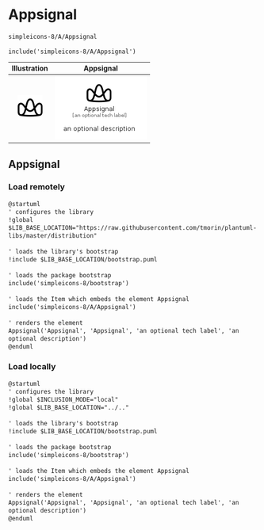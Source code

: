# Appsignal


```text
simpleicons-8/A/Appsignal
```

```text
include('simpleicons-8/A/Appsignal')
```



| Illustration | Appsignal |
| :---: | :---: |
| ![illustration for Illustration](../../simpleicons-8/A/Appsignal.png) | ![illustration for Appsignal](../../simpleicons-8/A/Appsignal.Local.png) |




## Appsignal

### Load remotely
```plantuml
@startuml
' configures the library
!global $LIB_BASE_LOCATION="https://raw.githubusercontent.com/tmorin/plantuml-libs/master/distribution"

' loads the library's bootstrap
!include $LIB_BASE_LOCATION/bootstrap.puml

' loads the package bootstrap
include('simpleicons-8/bootstrap')

' loads the Item which embeds the element Appsignal
include('simpleicons-8/A/Appsignal')

' renders the element
Appsignal('Appsignal', 'Appsignal', 'an optional tech label', 'an optional description')
@enduml
```

### Load locally
```plantuml
@startuml
' configures the library
!global $INCLUSION_MODE="local"
!global $LIB_BASE_LOCATION="../.."

' loads the library's bootstrap
!include $LIB_BASE_LOCATION/bootstrap.puml

' loads the package bootstrap
include('simpleicons-8/bootstrap')

' loads the Item which embeds the element Appsignal
include('simpleicons-8/A/Appsignal')

' renders the element
Appsignal('Appsignal', 'Appsignal', 'an optional tech label', 'an optional description')
@enduml
```


